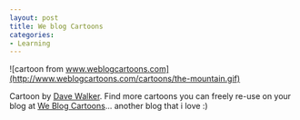 ```yaml
---
layout: post
title: We blog Cartoons
categories:
- Learning
---
```



![cartoon from www.weblogcartoons.com](http://www.weblogcartoons.com/cartoons/the-mountain.gif)

Cartoon by [Dave Walker](http://www.cartoonchurch.com/blog/). Find more cartoons you can freely re-use on your blog at [We Blog Cartoons](http://www.weblogcartoons.com/)... another blog that i love :)
